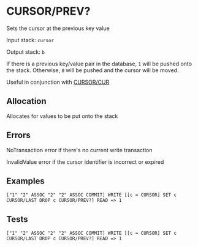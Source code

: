 # CURSOR/PREV?

Sets the cursor at the previous key value

Input stack: `cursor`

Output stack: `b`

If there is a previous key/value pair in the database, `1` will be pushed onto the stack.
Otherwise, `0` will be pushed and the cursor will be moved.

Useful in conjunction with [CURSOR/CUR](CUR.md)

## Allocation

Allocates for values to be put onto the stack

## Errors

NoTransaction error if there's no current write transaction

InvalidValue error if the cursor identifier is incorrect or expired

## Examples

```
["1" "2" ASSOC "2" "2" ASSOC COMMIT] WRITE [[c = CURSOR] SET c CURSOR/LAST DROP c CURSOR/PREV?] READ => 1
```

## Tests

```
["1" "2" ASSOC "2" "2" ASSOC COMMIT] WRITE [[c = CURSOR] SET c CURSOR/LAST DROP c CURSOR/PREV?] READ => 1
```
